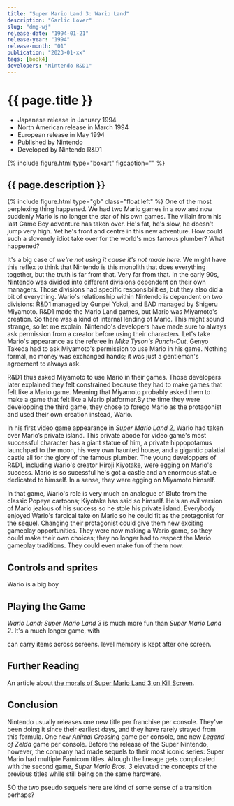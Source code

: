 ```yaml
---
title: "Super Mario Land 3: Wario Land"
description: "Garlic Lover"
slug: "dmg-wj"
release-date: "1994-01-21"
release-year: "1994"
release-month: "01"
publication: "2023-01-xx"
tags: [book4]
developers: "Nintendo R&D1"
---
```

# {{ page.title }}

- Japanese release in January 1994
- North American release in March 1994
- European release in May 1994
- Published by Nintendo
- Developed by Nintendo R&D1

{% include figure.html type="boxart" figcaption="" %}

## {{ page.description }}

{% include figure.html type="gb" class="float left" %}
One of the most perplexing thing happened. We had two Mario games in a row and now suddenly Mario is no longer the star of his own games. The villain from his last Game Boy adventure has taken over. He's fat, he's slow, he doesn't jump very high. Yet he's front and centre in this new adventure. How could such a slovenely idiot take over for the world's mos famous plumber? What happened?

It's a big case of *we're not using it cause it's not made here.* We might have this reflex to think that Nintendo is this monolith that does everything together, but the truth is far from that. Very far from that. In the early 90s, Nintendo was divided into different divisions dependent on their own managers. Those divisions had specific responsibilities, but they also did a bit of everything. Wario's relationship within Nintendo is dependent on two divisions: R&D1 managed by Gunpei Yokoi, and EAD managed by Shigeru Miyamoto. R&D1 made the Mario Land games, but Mario was Miyamoto's creation. So there was a kind of internal lending of Mario. This might sound strange, so let me explain. Nintendo's developers have made sure to always ask permission from a creator before using their characters. Let's take Mario's appearance as the referee in *Mike Tyson's Punch-Out*. Genyo Takeda had to ask Miyamoto's permission to use Mario in his game. Nothing formal, no money was exchanged hands; it was just a gentleman's agreement to always ask.

R&D1 thus asked Miyamoto to use Mario in their games. Those developers later explained they felt constrained because they had to make games that felt like a Mario game. Meaning that Miyamoto probably asked them to make a game that felt like a Mario platformer.By the time they were developping the third game, they chose to forego Mario as the protagonist and used their own creation instead, Wario.

In his first video game appearance in *Super Mario Land 2*, Wario had taken over Mario’s private island. This private abode for video game's most successful character has a giant statue of him, a private hippopotamus launchpad to the moon, his very own haunted house, and a gigantic palatial castle all for the glory of the famous plumber. The young developpers of R&D1, including Wario's creator Hiroji Kiyotake, were egging on Mario's success. Mario is so sucessful he's got a castle and an enormous statue dedicated to himself. In a sense, they were egging on Miyamoto himself.

In that game, Wario's role is very much an analogue of Bluto from the classic Popeye cartoons; Kiyotake has said so himself. He's an evil version of Mario jealous of his success so he stole his private island. Everybody enjoyed Wario's farcical take on Mario so he could fit as the protagonist for the sequel. Changing their protagonist could give them new exciting gameplay opportunities. They were now making a Wario game, so they could make their own choices; they no longer had to respect the Mario gameplay traditions. They could even make fun of them now.

## Controls and sprites

Wario is a big boy

## Playing the Game

*Wario Land: Super Mario Land 3* is much more fun than *Super Mario Land 2*. It's a much longer game, with

can carry items across screens. level memory is kept after one screen.

## Further Reading

An article about [the morals of Super Mario Land 3 on Kill Screen](http://killscreendaily.com/articles/ruthless-capitalism-wario-land-super-mario-3/).

## Conclusion

Nintendo usually releases one new title per franchise per console. They've been doing it since their earliest days, and they have rarely strayed from this formula. One new *Animal Crossing* game per console, one new *Legend of Zelda* game per console. Before the release of the Super Nintendo, however, the company had made sequels to their most iconic series: Super Mario had multiple Famicom titles. Altough the lineage gets complicated with the second game, *Super Mario Bros. 3* elevated the concepts of the previous titles while still being on the same hardware.

SO the two pseudo sequels here are kind of some sense of a transition perhaps?